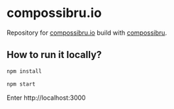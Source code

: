 # compossibru.io

Repository for [compossibru.io](https://compossibru.io) build with [compossibru](https://github.com/compossibru/compossibru).

## How to run it locally?

```bash
npm install
```

```bash
npm start
```

Enter http://localhost:3000
